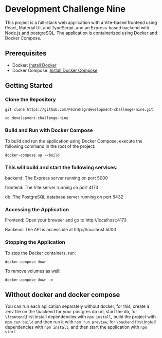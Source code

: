 # Development Challenge Nine

This project is a full-stack web application with a Vite-based frontend using React, Material UI, and TypeScript, and an Express-based backend with Node.js,and postgreSQL. The application is containerized using Docker and Docker Compose.

## Prerequisites

- Docker: [Install Docker](https://docs.docker.com/get-docker/)
- Docker Compose: [Install Docker Compose](https://docs.docker.com/compose/install/)

## Getting Started

### Clone the Repository

`git clone https://github.com/Pedroklg/development-challenge-nine.git`

`cd development-challenge-nine`

### Build and Run with Docker Compose
To build and run the application using Docker Compose, execute the following command in the root of the project:

`docker-compose up --build`

### This will build and start the following services:

backend: The Express server running on port 5000

frontend: The Vite server running on port 4173

db: The PostgreSQL database server running on port 5432


### Accessing the Application

Frontend: Open your browser and go to http://localhost:4173

Backend: The API is accessible at http://localhost:5000

### Stopping the Application
To stop the Docker containers, run:

`docker-compose down`

To remove volumes as well:

`docker-compose down -v`

## Without docker and docker compose

 You can run each aplication separately without docker, for this, create a .env file on the \backend for your postgres db url, start the db, for `\frontend`,first install dependencies with `npm install`, build the project with `npm run build` and then run it with `npm run preview`, for `\backend` first install dependencies with `npm install`, and then start the application with `npm start`
